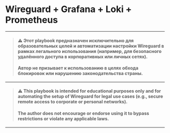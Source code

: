 # Wireguard + Grafana + Loki + Prometheus
---
> #### **⚠️ Этот playbook предназначен исключительно для образовательных целей и автоматизации настройки Wireguard в рамках легального использования (например, для безопасного удалённого доступа в корпоративных или личных сетях).**
> #### **Автор не призывает к использованию в целях обхода блокировок или нарушению законодательства страны.**
---
> #### **⚠️ This playbook is intended for educational purposes only and for automating the setup of Wireguard for legal use cases (e.g., secure remote access to corporate or personal networks).**
> #### **The author does not encourage or endorse using it to bypass restrictions or violate any applicable laws.**
---
